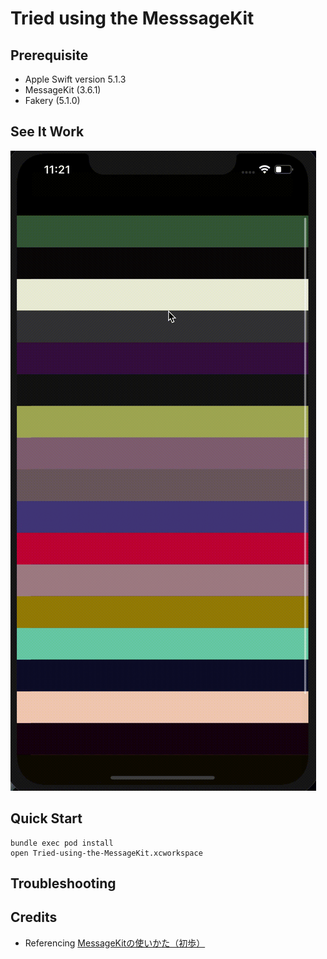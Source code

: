 #  Tried using the MesssageKit

## Prerequisite

- Apple Swift version 5.1.3
- MessageKit (3.6.1)
- Fakery (5.1.0)

## See It Work

![work sample](https://github.com/smapira/Tried-using-the-MessageKit/blob/main/message.gif?raw=true)

## Quick Start

```
bundle exec pod install
open Tried-using-the-MessageKit.xcworkspace
```

## Troubleshooting

## Credits
- Referencing [MessageKitの使いかた（初歩）](https://qiita.com/shoboo/items/bb3dd56a696c46054297)
